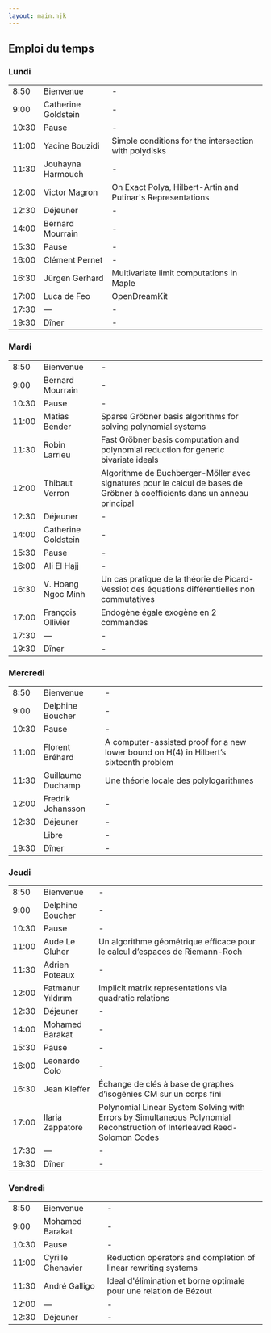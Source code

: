 ```yaml
---
layout: main.njk
---
```


## Emploi du temps

### Lundi

||||
|-|-|-|
|  8:50 | Bienvenue | - |
|  9:00 | Catherine Goldstein | - |
| 10:30 | Pause | - |
| 11:00 | Yacine Bouzidi | Simple conditions for the intersection with polydisks |
| 11:30 | Jouhayna Harmouch | - |
| 12:00 | Victor Magron | On Exact Polya, Hilbert-Artin and Putinar's Representations |
| 12:30 | Déjeuner | - |
| 14:00 | Bernard Mourrain | - |
| 15:30 | Pause | - |
| 16:00 | Clément Pernet | - |
| 16:30 | Jürgen Gerhard | Multivariate limit computations in Maple |
| 17:00 | Luca de Feo | OpenDreamKit |
| 17:30 | — | - |
| 19:30 | Dîner | - |

### Mardi

||||
|-|-|-|
|  8:50 | Bienvenue | - |
|  9:00 | Bernard Mourrain | - |
| 10:30 | Pause | - |
| 11:00 | Matias Bender | Sparse Gröbner basis algorithms for solving polynomial systems |
| 11:30 | Robin Larrieu | Fast Gröbner basis computation and polynomial reduction for generic bivariate ideals |
| 12:00 | Thibaut Verron | Algorithme de Buchberger-Möller avec signatures pour le calcul de bases de Gröbner à coefficients dans un anneau principal |
| 12:30 | Déjeuner | - |
| 14:00 | Catherine Goldstein | - |
| 15:30 | Pause | - |
| 16:00 | Ali El Hajj | - |
| 16:30 | V. Hoang Ngoc Minh | Un cas pratique de la théorie de Picard-Vessiot des équations différentielles non commutatives |
| 17:00 | François Ollivier | Endogène égale exogène en 2 commandes |
| 17:30 | — | - |
| 19:30 | Dîner | - |


### Mercredi

||||
|-|-|-|
|  8:50 | Bienvenue | - |
|  9:00 | Delphine Boucher | - |
| 10:30 | Pause | - |
| 11:00 | Florent Bréhard | A computer-assisted proof for a new lower bound on H(4) in Hilbert’s sixteenth problem |
| 11:30 | Guillaume Duchamp | Une théorie locale des polylogarithmes |
| 12:00 | Fredrik Johansson | - |
| 12:30 | Déjeuner | - |
|       | Libre | - |
| 19:30 | Dîner | - |


### Jeudi

||||
|-|-|-|
|  8:50 | Bienvenue | - |
|  9:00 | Delphine Boucher | - |
| 10:30 | Pause | - |
| 11:00 | Aude Le Gluher | Un algorithme géométrique efficace pour le calcul d’espaces de Riemann-Roch |
| 11:30 | Adrien Poteaux | - |
| 12:00 | Fatmanur Yıldırım | Implicit matrix representations via quadratic relations |
| 12:30 | Déjeuner | - |
| 14:00 | Mohamed Barakat | - |
| 15:30 | Pause | - |
| 16:00 | Leonardo Colo | - |
| 16:30 | Jean Kieffer | Échange de clés à base de graphes d’isogénies CM sur un corps fini |
| 17:00 | Ilaria Zappatore | Polynomial Linear System Solving with Errors by Simultaneous Polynomial Reconstruction of Interleaved Reed-Solomon Codes |
| 17:30 | — | - |
| 19:30 | Dîner | - |


### Vendredi

||||
|-|-|-|
|  8:50 | Bienvenue | - |
|  9:00 | Mohamed Barakat | - |
| 10:30 | Pause | - |
| 11:00 | Cyrille Chenavier | Reduction operators and completion of linear rewriting systems |
| 11:30 | André Galligo |   Ideal d'élimination et borne optimale pour une relation de Bézout |
| 12:00 | — | - |
| 12:30 | Déjeuner | - |
